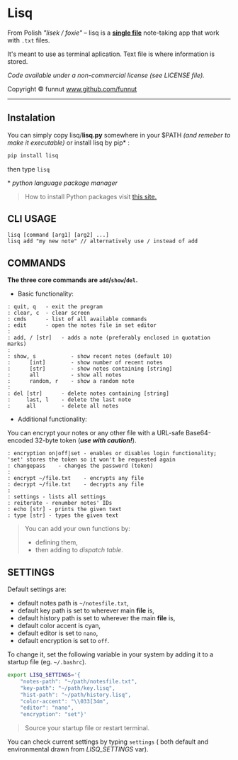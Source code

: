 # Lisq

From Polish *"lisek / foxie"* – lisq is a [**single file**](https://github.com/funnut/Lisq/blob/main/lisq/lisq.py) note-taking app that work with `.txt` files.

It's meant to use as terminal aplication. Text file is where information is stored.

*Code available under a non-commercial license (see LICENSE file).*

Copyright © funnut www.github.com/funnut

---

## Instalation

You can simply copy lisq/**lisq.py** somewhere in your $PATH *(and remeber to make it executable)* or install lisq by pip* : 

```bash
pip install lisq
```

then type `lisq`

\* *python language package manager*
> How to install Python packages visit [this site.](https://packaging.python.org/en/latest/tutorials/installing-packages/)

## CLI USAGE

```
lisq [command [arg1] [arg2] ...]
lisq add "my new note" // alternatively use / instead of add
```

## COMMANDS

**The three core commands are `add`/`show`/`del`.**

* Basic functionality:
```
: quit, q   - exit the program
: clear, c  - clear screen
: cmds      - list of all available commands
: edit      - open the notes file in set editor
:
: add, / [str]   - adds a note (preferably enclosed in quotation marks)
:
: show, s           - show recent notes (default 10)
:      [int]        - show number of recent notes
:      [str]        - show notes containing [string]
:      all          - show all notes
:      random, r    - show a random note
:
: del [str]      - delete notes containing [string]
:     last, l    - delete the last note
:     all        - delete all notes
```

* Additional functionality:

You can encrypt your notes or any other file with a URL-safe Base64-encoded 32-byte token (***use with caution!***).
```
: encryption on|off|set - enables or disables login functionality; 'set' stores the token so it won't be requested again
: changepass    - changes the password (token)
:
: encrypt ~/file.txt    - encrypts any file
: decrypt ~/file.txt    - decrypts any file
:
: settings - lists all settings
: reiterate - renumber notes' IDs
: echo [str] - prints the given text
: type [str] - types the given text
```

> You can add your own functions by:
> + defining them,
> + then adding to *dispatch table*.

## SETTINGS

Default settings are:
   * default notes path is `~/notesfile.txt`,
   * default key path is set to wherever main __file__ is,
   * default history path is set to wherever the main __file__ is,
   * default color accent is cyan,
   * default editor is set to `nano`,
   * default encryption is set to `off`.

To change it, set the following variable in your system by adding it to a startup file (eg. `~/.bashrc`).

```bash
export LISQ_SETTINGS='{
    "notes-path": "~/path/notesfile.txt",
    "key-path": "~/path/key.lisq",
    "hist-path": "~/path/history.lisq",
    "color-accent": "\\033[34m",
    "editor": "nano",
    "encryption": "set"}'
```

> Source your startup file or restart terminal.

You can check current settings by typing `settings` ( both default and environmental drawn from *LISQ_SETTINGS* var).
